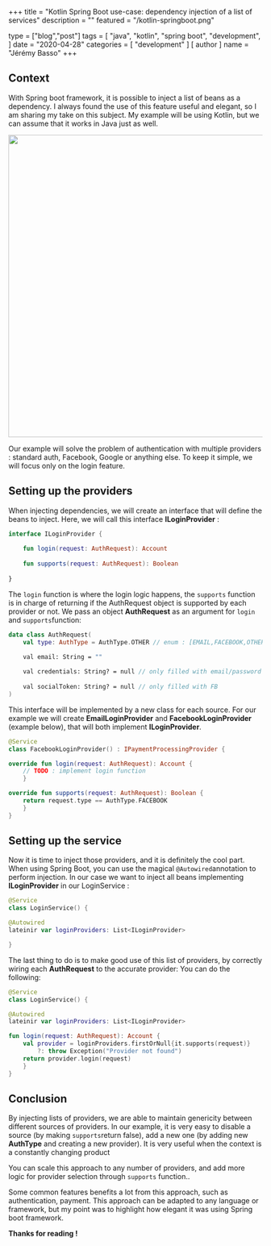 +++
title = "Kotlin Spring Boot use-case: dependency injection of a list of services"
description = ""
featured = "/kotlin-springboot.png"

type = ["blog","post"]
tags = [
    "java",
    "kotlin",
    "spring boot",
    "development",
]
date = "2020-04-28"
categories = [
    "development"
]
[ author ]
  name = "Jérémy Basso"
+++

## Context

With Spring boot framework, it is possible to inject a list of beans as a dependency. I always found the use of this feature useful and elegant, so I am sharing my take on this subject.
My example will be using Kotlin, but we can assume that it works in Java just as well.

<p align="center">
<img src="/kotlin-springboot.png" style="width:600px"/>
</p>

Our example will solve the problem of authentication with multiple providers : standard auth, Facebook,  Google or anything else. To keep it simple, we will focus only on the login feature.


## Setting up the providers

When injecting dependencies, we will create an interface that will define the beans to inject. Here, we will call this interface **ILoginProvider** :
```kotlin
interface ILoginProvider {  
  
    fun login(request: AuthRequest): Account 
    
    fun supports(request: AuthRequest): Boolean  
  
}
```
The `login` function is where the login logic happens, the `supports` function is in charge of returning if the AuthRequest object is supported by each provider or not.
We pass an object **AuthRequest** as an argument for `login` and `supports`function:
```kotlin
data class AuthRequest(
    val type: AuthType = AuthType.OTHER // enum : [EMAIL,FACEBOOK,OTHER]

    val email: String = ""
    
    val credentials: String? = null // only filled with email/password
    
    val socialToken: String? = null // only filled with FB
)
```

This interface will be implemented by a new class for each source. For our example we will create **EmailLoginProvider** and **FacebookLoginProvider** (example below), that will both implement **ILoginProvider**.
```kotlin
@Service  
class FacebookLoginProvider() : IPaymentProcessingProvider {

override fun login(request: AuthRequest): Account {
	// TODO : implement login function
	}

override fun supports(request: AuthRequest): Boolean {
	return request.type == AuthType.FACEBOOK
	}
}
```



## Setting up the service


Now it is time to inject those providers, and it is definitely the cool part. When using Spring Boot, you can use the magical `@Autowired`annotation to perform injection. In our case we want to inject all beans implementing **ILoginProvider** in our LoginService :
```kotlin
@Service 
class LoginService() {

@Autowired
lateinir var loginProviders: List<ILoginProvider>

}
```
The last thing to do is to make good use of this list of providers, by correctly wiring each **AuthRequest** to the accurate provider: You can do the following: 
```kotlin
@Service 
class LoginService() {

@Autowired
lateinir var loginProviders: List<ILoginProvider>

fun login(request: AuthRequest): Account {
	val provider = loginProviders.firstOrNull{it.supports(request)} 
		?: throw Exception("Provider not found")
	return provider.login(request)
    }
}
```

## Conclusion

By injecting lists of providers, we are able to maintain genericity between different sources of providers. In our example, it is very easy to disable a source (by making `supports`return false), add a new one (by adding new **AuthType** and creating a new provider).
 It is very useful when the context is a constantly changing product

You can scale this approach to any number of providers, and add more logic for provider selection through `supports` function..

Some common features benefits a lot from this approach, such as authentication, payment. This approach can be adapted to any language or framework, but my point was to highlight how elegant it was using Spring boot framework.

**Thanks for reading !**